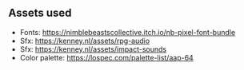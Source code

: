 ## Assets used

- Fonts: https://nimblebeastscollective.itch.io/nb-pixel-font-bundle
- Sfx: https://kenney.nl/assets/rpg-audio
- Sfx: https://kenney.nl/assets/impact-sounds
- Color palette: https://lospec.com/palette-list/aap-64
